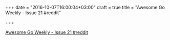 +++
date = "2016-10-07T16:00:04+03:00"
draft = true
title = "Awesome Go Weekly - Issue 21  #reddit"

+++

<p><a href="https://t.co/bC8ohkdm0b">Awesome Go Weekly - Issue 21  #reddit</a></p>
